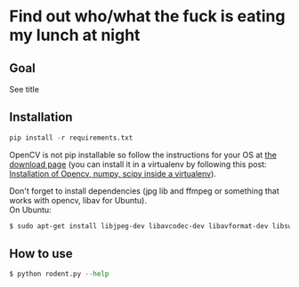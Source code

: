 # Find out who/what the fuck is eating my lunch at night

## Goal
See title

## Installation

```python
pip install -r requirements.txt
```

OpenCV is not pip installable so follow the instructions for your OS at [the download page](http://opencv.org/downloads.html) (you can install it in a virtualenv by following this post: [Installation of Opencv, numpy, scipy inside a virtualenv](https://medium.com/@manuganji/installation-of-opencv-numpy-scipy-inside-a-virtualenv-bf4d82220313)).  

Don't forget to install dependencies (jpg lib and ffmpeg or something that works with opencv, libav for Ubuntu).  
On Ubuntu:

```bash
$ sudo apt-get install libjpeg-dev libavcodec-dev libavformat-dev libswscale-dev
```

## How to use
```python
$ python rodent.py --help
```
